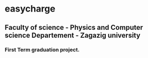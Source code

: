 # easycharge

## Faculty of science - Physics and Computer science Departement - Zagazig university
### First Term graduation project.
